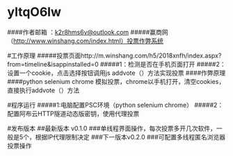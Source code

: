 # yltqO6lw
####作者邮箱 ：k2r8hms6v@outlook.com
#####赢商网（http://www.winshang.com/index.html）投票作弊系统

#工作原理
#####投票页面http://m.winshang.com/h5/2018xnfh/index.aspx?from=timeline&isappinstalled=0
#####1：检测是否在手机页面打开
#####2：设置一个cookie，点击选择按钮调用js addvote（）方法实现投票
####作弊原理
####python selenium chrome 模拟投票，chrome以手机打开，清空cookies，直接执行addvote（）方法

#程序运行
#####1:电脑配置PSC环境（python selenium chrome）
#####2：配置阿布云HTTP隧道动态版密钥，使用代理投票

#发布版本
##最新版本 v0.1.0
###单线程界面操作，每次投票多开几次软件，一般是5个，根据IP代理限制决定
###下一版本v0.2.0
###可配置多线程匿名浏览器投票操作

